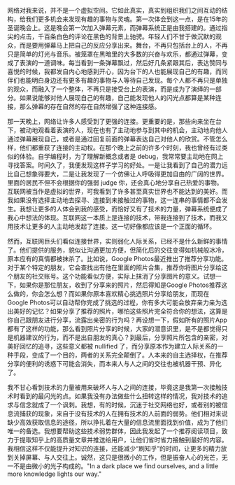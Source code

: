 网络对我来说，并不是一个虚拟空间。它如此真实，真实到组织我们之间互动的结构，给我们更多机会来发现有趣的事物与灵魂。第一次体会到这一点，是在15年的圣诞晚会上。这是晚会第一次加入弹幕元素，而弹幕系统正是由我搭建的。通过指尖的点击，千百条白色的评论在黑色的背景上驰骋。年轻人们不甘于做沉默的观众，而是要用弹幕马上把自己的反应分享出来。舞台，不再只包括台上的人，不再只是简单的灯光与音乐。被笼罩在黑暗里的大多数的兴奋与欢乐，都通过弹幕，变成了表演的一道调味。每当看到一条弹幕飘过，然后好几条紧跟其后，表达赞同与喜悦的时候，我都发自内心地感到开心，因为台下的人也能展现自己的有趣，而同伴们也能明白身边还有更多有趣的事物与人等待自己发现。每个人都不再只是单独的观众，而融入了一个整体，不再只是接受台上的表演，而是成为了演绎的一部分。如果说能够对他人展现自己的有趣，自己能发现他人的闪光点都算是某种连接，那么弹幕的存在自然的存在自然增强了这种连接感。

那一天晚上，网络让许多人感受到了更强的连接。更重要的是，那些向来坐在台下，被动地观看着表演的人，现在也有了主动地参与到其中的机会，主动地向他人通过弹幕展现自己，或者是通过回复前面的弹幕表达自己对他人的欣赏。不管怎么样，他们都重获了连接的主动权。在那个晚上之前的许多个时刻，我也曾经有过类似的体验。自学编程时，为了理解新概念或者是 debug，我常常要主动地在网上寻找答案。时间久了，我便发现这样子学习的好处。一是让我看到了自己的潜力远比自己想象得要大，二是让我发现了一个仿佛让人呼吸得更加自由的广阔的世界。里面的居民不但不会根据你的强弱 judge 你，还会真心地分享自己热爱的事物。互联网被当作是虚拟的世界，可我看到了许多甚至真实世界也不能达到的美好。而我如果没有选择主动地去探寻、连接到未接触过的事物，这一连串的事情都不会发生。我想让更多的人体会到我的感受，而恰好又有了技术的力量，弹幕系统便成了我心中想法的体现。互联网这一本质上是连接的技术，带我连接到了技术，而我又用技术让更多的人主动地发起了连接。这一切好像都应该是一个正面的循环。

然而，互联网巨头们看似连接世界，实则弱化人际关系，已经不是什么新鲜的事情了。他们提供的服务，貌似让沟通更加方便，但简化后的交往变得如机械般冰冷，原本应有的真情都被抹杀了。比如说，Google Photos最近推出了推荐分享功能。对于某个特定的朋友，它会查找出有他在里面的照片合集，推荐你将图片分享给这个朋友的社交账号。这个功能看似方便，实际上抹消了分享图片的意义。试想一下，如果你是那位朋友，收到了分享来的照片，然后得知是Google Photos推荐这么做的，你会怎么想？而如果你原本喜欢精心挑选照片分享给朋友，而现在Google Photos可以自动帮你完成了挑选的过程，你有多大可能会放弃亲力亲为选出美好的记忆？如果分享了推荐的照片，哪怕这些照片完全符合你的想法，这算是你自己跟朋友进行分享，流露出亲密的行为吗？再设想一下，假如所有的照片App都有了这样的功能，那么看到照片分享的时候，大家的潜意识里，是不是都觉得只是机器建议的行为，而不是出自朋友的真心？到最后，分享照片所包含的亲密，对美好回忆的追寻，这些意义都被 nullified 了，而分享原本作为建立人际关系的一种手段，变成了一个目的，两者的关系完全颠倒了。人本来的自主选择权，在推荐分享的便利的诱惑下可能会消失，而本来人与人之间的交往也被机器干预、异化了。

我不甘心看到技术的力量被用来破坏人与人之间的连接，毕竟这是我第一次接触技术时看到的最闪光的点。如果我没有办法做些什么扭转这样的情况，我对技术的追求与信念就成了一个讽刺。我想，有的时候，沉迷于社交网络也好，或者别的被信息流捕获的现象，来自于没有技术的人在拥有技术的人前面的弱势。他们相对来说缺少高效获取信息的途径，所以挣扎着在大量的信息流里面找到价值，成为了他们唯一的备选。我想要帮助这些技术弱势群体，因此我发起了一个推荐阅读项目，致力于提取知乎上的高质量文章并推送给用户，让他们省时省力接触到最好的内容。我相信这样不仅能提升对知识的连接，还能减少“刷知乎”的时间，让更多的精力放到关掉屏幕、与人交往上。诚然，这只是很微小的工作，但是振奋人心的光芒，无一不是由微小的光子构成的。"In a dark place we find ourselves, and a little more knowledge lights our way."